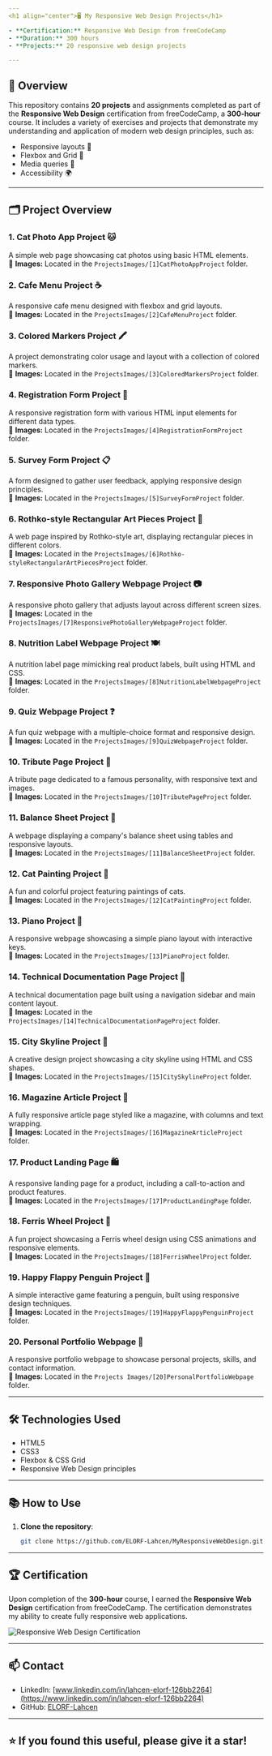 ```yaml
---
<h1 align="center">🖥️ My Responsive Web Design Projects</h1>

- **Certification:** Responsive Web Design from freeCodeCamp  
- **Duration:** 300 hours  
- **Projects:** 20 responsive web design projects  

---
```


## 🌟 Overview

This repository contains **20 projects** and assignments completed as part of the **Responsive Web Design** certification from freeCodeCamp, a **300-hour** course. It includes a variety of exercises and projects that demonstrate my understanding and application of modern web design principles, such as:

- Responsive layouts 📐
- Flexbox and Grid 🧩
- Media queries 📱
- Accessibility 🌍

---

## 🗂️ Project Overview

### 1. **Cat Photo App Project** 🐱
A simple web page showcasing cat photos using basic HTML elements.  
📸 **Images:** Located in the `ProjectsImages/[1]CatPhotoAppProject` folder.

### 2. **Cafe Menu Project** ☕
A responsive cafe menu designed with flexbox and grid layouts.  
📸 **Images:** Located in the `ProjectsImages/[2]CafeMenuProject` folder.

### 3. **Colored Markers Project** 🖍️
A project demonstrating color usage and layout with a collection of colored markers.  
📸 **Images:** Located in the `ProjectsImages/[3]ColoredMarkersProject` folder.

### 4. **Registration Form Project** 📝
A responsive registration form with various HTML input elements for different data types.  
📸 **Images:** Located in the `ProjectsImages/[4]RegistrationFormProject` folder.

### 5. **Survey Form Project** 📋
A form designed to gather user feedback, applying responsive design principles.  
📸 **Images:** Located in the `ProjectsImages/[5]SurveyFormProject` folder.

### 6. **Rothko-style Rectangular Art Pieces Project** 🎨
A web page inspired by Rothko-style art, displaying rectangular pieces in different colors.  
📸 **Images:** Located in the `ProjectsImages/[6]Rothko-styleRectangularArtPiecesProject` folder.

### 7. **Responsive Photo Gallery Webpage Project** 📷
A responsive photo gallery that adjusts layout across different screen sizes.  
📸 **Images:** Located in the `ProjectsImages/[7]ResponsivePhotoGalleryWebpageProject` folder.

### 8. **Nutrition Label Webpage Project** 🍽️
A nutrition label page mimicking real product labels, built using HTML and CSS.  
📸 **Images:** Located in the `ProjectsImages/[8]NutritionLabelWebpageProject` folder.

### 9. **Quiz Webpage Project** ❓
A fun quiz webpage with a multiple-choice format and responsive design.  
📸 **Images:** Located in the `ProjectsImages/[9]QuizWebpageProject` folder.

### 10. **Tribute Page Project** 🎤
A tribute page dedicated to a famous personality, with responsive text and images.  
📸 **Images:** Located in the `ProjectsImages/[10]TributePageProject` folder.

### 11. **Balance Sheet Project** 💼
A webpage displaying a company's balance sheet using tables and responsive layouts.  
📸 **Images:** Located in the `ProjectsImages/[11]BalanceSheetProject` folder.

### 12. **Cat Painting Project** 🎨
A fun and colorful project featuring paintings of cats.  
📸 **Images:** Located in the `ProjectsImages/[12]CatPaintingProject` folder.

### 13. **Piano Project** 🎹
A responsive webpage showcasing a simple piano layout with interactive keys.  
📸 **Images:** Located in the `ProjectsImages/[13]PianoProject` folder.

### 14. **Technical Documentation Page Project** 📄
A technical documentation page built using a navigation sidebar and main content layout.  
📸 **Images:** Located in the `ProjectsImages/[14]TechnicalDocumentationPageProject` folder.

### 15. **City Skyline Project** 🌆
A creative design project showcasing a city skyline using HTML and CSS shapes.  
📸 **Images:** Located in the `ProjectsImages/[15]CitySkylineProject` folder.

### 16. **Magazine Article Project** 📰
A fully responsive article page styled like a magazine, with columns and text wrapping.  
📸 **Images:** Located in the `ProjectsImages/[16]MagazineArticleProject` folder.

### 17. **Product Landing Page** 🛍️
A responsive landing page for a product, including a call-to-action and product features.  
📸 **Images:** Located in the `ProjectsImages/[17]ProductLandingPage` folder.

### 18. **Ferris Wheel Project** 🎡
A fun project showcasing a Ferris wheel design using CSS animations and responsive elements.  
📸 **Images:** Located in the `ProjectsImages/[18]FerrisWheelProject` folder.

### 19. **Happy Flappy Penguin Project** 🐧
A simple interactive game featuring a penguin, built using responsive design techniques.  
📸 **Images:** Located in the `ProjectsImages/[19]HappyFlappyPenguinProject` folder.

### 20. **Personal Portfolio Webpage** 💼
A responsive portfolio webpage to showcase personal projects, skills, and contact information.  
📸 **Images:** Located in the `Projects Images/[20]PersonalPortfolioWebpage` folder.

---

## 🛠️ Technologies Used

- HTML5
- CSS3
- Flexbox & CSS Grid
- Responsive Web Design principles

---

## 📚 How to Use

1. **Clone the repository**:
   ```bash
   git clone https://github.com/ELORF-Lahcen/MyResponsiveWebDesign.git

---

## 🏆 Certification

Upon completion of the **300-hour** course, I earned the **Responsive Web Design** certification from freeCodeCamp. The certification demonstrates my ability to create fully responsive web applications.

<img src="ProjectsImages/Certification.PNG" alt="Responsive Web Design Certification"/>

---

## 📫 Contact

- LinkedIn: [www.linkedin.com/in/lahcen-elorf-126bb2264](https://www.linkedin.com/in/lahcen-elorf-126bb2264)
- GitHub: [ELORF-Lahcen](https://github.com/ELORF-Lahcen)

---

## ⭐️ If you found this useful, please give it a star!



